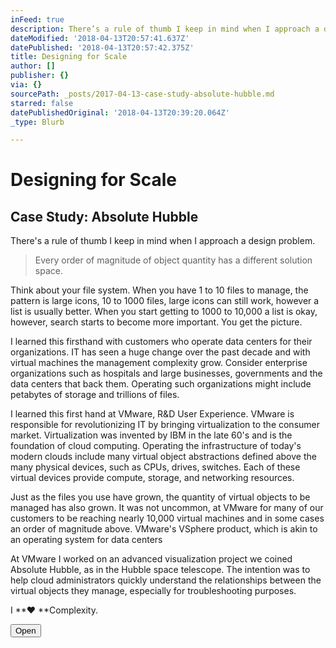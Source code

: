 ```yaml
---
inFeed: true
description: There’s a rule of thumb I keep in mind when I approach a design problem.
dateModified: '2018-04-13T20:57:41.637Z'
datePublished: '2018-04-13T20:57:42.375Z'
title: Designing for Scale
author: []
publisher: {}
via: {}
sourcePath: _posts/2017-04-13-case-study-absolute-hubble.md
starred: false
datePublishedOriginal: '2018-04-13T20:39:20.064Z'
_type: Blurb

---
```

# Designing for Scale

## Case Study: Absolute Hubble

There's a rule of thumb I keep in mind when I approach a design problem.

> Every order of magnitude of object quantity has a different solution space. 

Think about your file system. When you have 1 to 10 files to manage, the pattern is large icons, 10 to 1000 files, large icons can still work, however a list is usually better. When you start getting to 1000 to 10,000 a list is okay, however, search starts to become more important. You get the picture. 

I learned this firsthand with customers who operate data centers for their organizations. IT has seen a huge change over the past decade and with virtual machines the management complexity grow. Consider enterprise organizations such as hospitals and large businesses, governments and the data centers that back them. Operating such organizations might include petabytes of storage and trillions of files.

I learned this first hand at VMware, R&D User Experience. VMware is responsible for revolutionizing IT by bringing virtualization to the consumer market. Virtualization was invented by IBM in the late 60's and is the foundation of cloud computing. Operating the infrastructure of today's modern clouds include many virtual object abstractions defined above the many physical devices, such as CPUs, drives, switches. Each of these virtual devices provide compute, storage, and networking resources.

Just as the files you use have grown, the quantity of virtual objects to be managed has also grown. It was not uncommon, at VMware for many of our customers to be reaching nearly 10,000 virtual machines and in some cases an order of magnitude above. VMware's VSphere product, which is akin to an operating system for data centers

At VMware I worked on an advanced visualization project we coined Absolute Hubble, as in the Hubble space telescope. The intention was to help cloud administrators quickly understand the relationships between the virtual objects they manage, especially for troubleshooting purposes. 

I **♥ **Complexity.

<button data-role="cta" style="">Open</button>